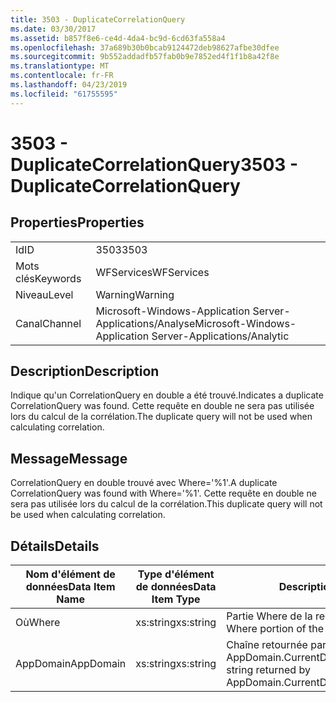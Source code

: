 ```yaml
---
title: 3503 - DuplicateCorrelationQuery
ms.date: 03/30/2017
ms.assetid: b857f8e6-ce4d-4da4-bc9d-6cd63fa558a4
ms.openlocfilehash: 37a689b30b0bcab9124472deb98627afbe30dfee
ms.sourcegitcommit: 9b552addadfb57fab0b9e7852ed4f1f1b8a42f8e
ms.translationtype: MT
ms.contentlocale: fr-FR
ms.lasthandoff: 04/23/2019
ms.locfileid: "61755595"
---
```

# <a name="3503---duplicatecorrelationquery"></a><span data-ttu-id="03ba2-102">3503 - DuplicateCorrelationQuery</span><span class="sxs-lookup"><span data-stu-id="03ba2-102">3503 - DuplicateCorrelationQuery</span></span>
## <a name="properties"></a><span data-ttu-id="03ba2-103">Properties</span><span class="sxs-lookup"><span data-stu-id="03ba2-103">Properties</span></span>  
  
|||  
|-|-|  
|<span data-ttu-id="03ba2-104">Id</span><span class="sxs-lookup"><span data-stu-id="03ba2-104">ID</span></span>|<span data-ttu-id="03ba2-105">3503</span><span class="sxs-lookup"><span data-stu-id="03ba2-105">3503</span></span>|  
|<span data-ttu-id="03ba2-106">Mots clés</span><span class="sxs-lookup"><span data-stu-id="03ba2-106">Keywords</span></span>|<span data-ttu-id="03ba2-107">WFServices</span><span class="sxs-lookup"><span data-stu-id="03ba2-107">WFServices</span></span>|  
|<span data-ttu-id="03ba2-108">Niveau</span><span class="sxs-lookup"><span data-stu-id="03ba2-108">Level</span></span>|<span data-ttu-id="03ba2-109">Warning</span><span class="sxs-lookup"><span data-stu-id="03ba2-109">Warning</span></span>|  
|<span data-ttu-id="03ba2-110">Canal</span><span class="sxs-lookup"><span data-stu-id="03ba2-110">Channel</span></span>|<span data-ttu-id="03ba2-111">Microsoft-Windows-Application Server-Applications/Analyse</span><span class="sxs-lookup"><span data-stu-id="03ba2-111">Microsoft-Windows-Application Server-Applications/Analytic</span></span>|  
  
## <a name="description"></a><span data-ttu-id="03ba2-112">Description</span><span class="sxs-lookup"><span data-stu-id="03ba2-112">Description</span></span>  
 <span data-ttu-id="03ba2-113">Indique qu'un CorrelationQuery en double a été trouvé.</span><span class="sxs-lookup"><span data-stu-id="03ba2-113">Indicates a duplicate CorrelationQuery was found.</span></span> <span data-ttu-id="03ba2-114">Cette requête en double ne sera pas utilisée lors du calcul de la corrélation.</span><span class="sxs-lookup"><span data-stu-id="03ba2-114">The duplicate query will not be used when calculating correlation.</span></span>  
  
## <a name="message"></a><span data-ttu-id="03ba2-115">Message</span><span class="sxs-lookup"><span data-stu-id="03ba2-115">Message</span></span>  
 <span data-ttu-id="03ba2-116">CorrelationQuery en double trouvé avec Where='%1'.</span><span class="sxs-lookup"><span data-stu-id="03ba2-116">A duplicate CorrelationQuery was found with Where='%1'.</span></span> <span data-ttu-id="03ba2-117">Cette requête en double ne sera pas utilisée lors du calcul de la corrélation.</span><span class="sxs-lookup"><span data-stu-id="03ba2-117">This duplicate query will not be used when calculating correlation.</span></span>  
  
## <a name="details"></a><span data-ttu-id="03ba2-118">Détails</span><span class="sxs-lookup"><span data-stu-id="03ba2-118">Details</span></span>  
  
|<span data-ttu-id="03ba2-119">Nom d'élément de données</span><span class="sxs-lookup"><span data-stu-id="03ba2-119">Data Item Name</span></span>|<span data-ttu-id="03ba2-120">Type d'élément de données</span><span class="sxs-lookup"><span data-stu-id="03ba2-120">Data Item Type</span></span>|<span data-ttu-id="03ba2-121">Description</span><span class="sxs-lookup"><span data-stu-id="03ba2-121">Description</span></span>|  
|--------------------|--------------------|-----------------|  
|<span data-ttu-id="03ba2-122">Où</span><span class="sxs-lookup"><span data-stu-id="03ba2-122">Where</span></span>|<span data-ttu-id="03ba2-123">xs:string</span><span class="sxs-lookup"><span data-stu-id="03ba2-123">xs:string</span></span>|<span data-ttu-id="03ba2-124">Partie Where de la requête de corrélation.</span><span class="sxs-lookup"><span data-stu-id="03ba2-124">The Where portion of the correlation query.</span></span>|  
|<span data-ttu-id="03ba2-125">AppDomain</span><span class="sxs-lookup"><span data-stu-id="03ba2-125">AppDomain</span></span>|<span data-ttu-id="03ba2-126">xs:string</span><span class="sxs-lookup"><span data-stu-id="03ba2-126">xs:string</span></span>|<span data-ttu-id="03ba2-127">Chaîne retournée par AppDomain.CurrentDomain.FriendlyName.</span><span class="sxs-lookup"><span data-stu-id="03ba2-127">The string returned by AppDomain.CurrentDomain.FriendlyName.</span></span>|
